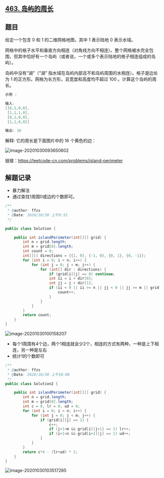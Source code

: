 ## [463. 岛屿的周长](https://leetcode-cn.com/problems/island-perimeter/)

## 题目

给定一个包含 0 和 1 的二维网格地图，其中 1 表示陆地 0 表示水域。

网格中的格子水平和垂直方向相连（对角线方向不相连）。整个网格被水完全包围，但其中恰好有一个岛屿（或者说，一个或多个表示陆地的格子相连组成的岛屿）。

岛屿中没有“湖”（“湖” 指水域在岛屿内部且不和岛屿周围的水相连）。格子是边长为 1 的正方形。网格为长方形，且宽度和高度均不超过 100 。计算这个岛屿的周长。

 

```java
示例 :

输入:
[[0,1,0,0],
 [1,1,1,0],
 [0,1,0,0],
 [1,1,0,0]]

输出: 16
```

解释: 它的周长是下面图片中的 16 个黄色的边：

![image-20201030093650602](https://gitee.com/ffzs/picture_go/raw/master/img/image-20201030093650602.png)



链接：https://leetcode-cn.com/problems/island-perimeter


## 解题记录

+ 暴力解法
+ 通过查找1周围0或边的个数即可。

```java
/**
 * @author: ffzs
 * @Date: 2020/10/30 上午9:32
 */

public class Solution {

    public int islandPerimeter(int[][] grid) {
        int n = grid.length;
        int m = grid[0].length;
        int count = 0;
        int[][] directions = {{1, 0}, {-1, 0}, {0, 1}, {0, -1}};
        for (int i = 0; i < n; i++) {
            for (int j = 0; j < m; j++) {
                for (int[] dir : directions) {
                    if (grid[i][j] == 0) continue;
                    int ii = i + dir[0];
                    int jj = j + dir[1];
                    if (ii < 0 || ii >= n || jj < 0 || jj >= m || grid[ii][jj] == 0){
                        count++;
                    }
                }
            }
        }
        return count;
    }
}
```

![image-20201030100158207](https://gitee.com/ffzs/picture_go/raw/master/img/image-20201030100158207.png)

+ 每个1周围有4个边，两个1相连就会少2个，相连的方式有两种，一种是上下相连，另一种是左右
+ 统计1的个数即可

```java
/**
 * @author: ffzs
 * @Date: 2020/10/30 上午10:08
 */
public class Solution2 {

    public int islandPerimeter(int[][] grid) {
        int n = grid.length;
        int m = grid[0].length;
        int c = 0, lr = 0, ud = 0;
        for (int i = 0; i < n; i++) {
            for (int j = 0; j < m; j++) {
                if (grid[i][j] == 1) {
                    c++;
                    if (j+1<m && grid[i][j+1] == 1) lr++;
                    if (i+1<n && grid[i+1][j] == 1) ud++;
                }
            }
        }
        return c*4 - (lr+ud) * 2;
    }
}
```

![image-20201030103517285](https://gitee.com/ffzs/picture_go/raw/master/img/image-20201030103517285.png)